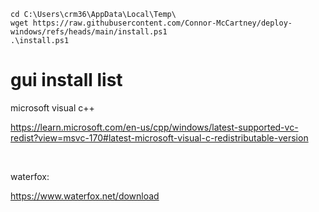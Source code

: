 ```
cd C:\Users\crm36\AppData\Local\Temp\
wget https://raw.githubusercontent.com/Connor-McCartney/deploy-windows/refs/heads/main/install.ps1
.\install.ps1
```

# gui install list

microsoft visual c++

<https://learn.microsoft.com/en-us/cpp/windows/latest-supported-vc-redist?view=msvc-170#latest-microsoft-visual-c-redistributable-version>

<br>

waterfox:

<https://www.waterfox.net/download>

<br>
